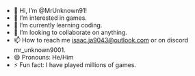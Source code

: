 - 👋 Hi, I’m @MrUnknown91!
- 👀 I’m interested in games.
- 🌱 I’m currently learning coding.
- 💞️ I’m looking to collaborate on anything.
- 📫 How to reach me isaac.ja9043@outlook.com or on discord mr_unknown9001.
- 😄 Pronouns: He/Him
- ⚡ Fun fact: I have played millions of games.
